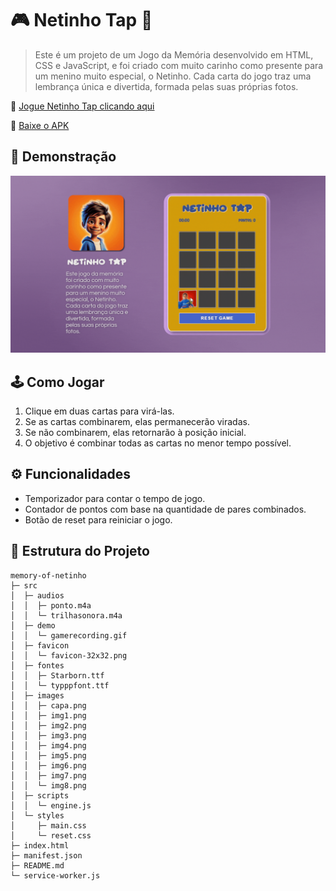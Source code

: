 # 🎮 Netinho Tap 🎴

>Este é um projeto de um Jogo da Memória desenvolvido em HTML, CSS e JavaScript, e foi criado com muito carinho como presente para um menino muito especial, o Netinho. Cada carta do jogo traz uma lembrança única e divertida, formada pelas suas próprias fotos.

🔗 [Jogue Netinho Tap clicando aqui](https://codebytayne.github.io/memory-of-netinho/)

🔗 [Baixe o APK](https://drive.google.com/file/d/1Uveu1oOIK3XtfBJn6z0ZDqt5SJd7QRzY/view?usp=sharing)

## 🧐 Demonstração

![Texto alternativo](/src/demo/gamerecording.gif/)

## 🕹️ Como Jogar

1. Clique em duas cartas para virá-las.
2. Se as cartas combinarem, elas permanecerão viradas.
3. Se não combinarem, elas retornarão à posição inicial.
4. O objetivo é combinar todas as cartas no menor tempo possível.

## ⚙️ Funcionalidades

- Temporizador para contar o tempo de jogo.
- Contador de pontos com base na quantidade de pares combinados.
- Botão de reset para reiniciar o jogo.


## 🧩 Estrutura do Projeto

```plaintext
memory-of-netinho           
├─ src                      
│  ├─ audios                
│  │  ├─ ponto.m4a          
│  │  └─ trilhasonora.m4a   
│  ├─ demo                  
│  │  └─ gamerecording.gif  
│  ├─ favicon               
│  │  └─ favicon-32x32.png  
│  ├─ fontes                
│  │  ├─ Starborn.ttf       
│  │  └─ typppfont.ttf      
│  ├─ images                
│  │  ├─ capa.png           
│  │  ├─ img1.png           
│  │  ├─ img2.png           
│  │  ├─ img3.png           
│  │  ├─ img4.png           
│  │  ├─ img5.png           
│  │  ├─ img6.png           
│  │  ├─ img7.png           
│  │  └─ img8.png           
│  ├─ scripts               
│  │  └─ engine.js          
│  └─ styles                
│     ├─ main.css           
│     └─ reset.css          
├─ index.html               
├─ manifest.json            
├─ README.md                
└─ service-worker.js        

